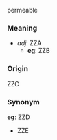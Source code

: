 permeable
### Meaning
+ _adj_: ZZA
    + __eg__: ZZB

### Origin

ZZC

### Synonym

__eg__: ZZD

+ ZZE


